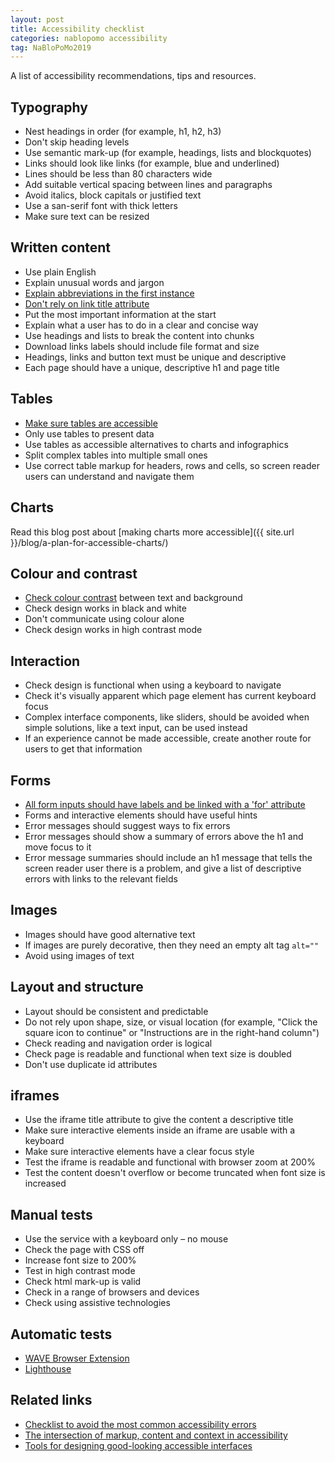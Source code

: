 ```yaml
---
layout: post
title: Accessibility checklist
categories: nablopomo accessibility
tag: NaBloPoMo2019
---
```


<p class="lede">A list of accessibility recommendations, tips and resources.</p>

## Typography

*   Nest headings in order (for example, h1, h2, h3)
*   Don't skip heading levels
*   Use semantic mark-up (for example, headings, lists and blockquotes)
*   Links should look like links (for example, blue and underlined)
*   Lines should be less than 80 characters wide
*   Add suitable vertical spacing between lines and paragraphs
*   Avoid italics, block capitals or justified text
*   Use a san-serif font with thick letters
*   Make sure text can be resized

## Written content

*   Use plain English
*   Explain unusual words and jargon
*   [Explain abbreviations in the first instance](https://developer.paciellogroup.com/blog/2019/03/short-note-the-abbreviation-appreciation-society/)
*   [Don't rely on link title attribute](https://developer.paciellogroup.com/blog/2010/11/using-the-html-title-attribute/)
*   Put the most important information at the start
*   Explain what a user has to do in a clear and concise way
*   Use headings and lists to break the content into chunks
*   Download links labels should include file format and size
*   Headings, links and button text must be unique and descriptive
*   Each page should have a unique, descriptive h1 and page title

## Tables

*   [Make sure tables are accessible](https://www.gov.uk/guidance/content-design/tables#how-to-make-tables-accessible)
*   Only use tables to present data
*   Use tables as accessible alternatives to charts and infographics
*   Split complex tables into multiple small ones
*   Use correct table markup for headers, rows and cells, so screen reader users can understand and navigate them

## Charts

Read this blog post about [making charts more accessible]({{ site.url }}/blog/a-plan-for-accessible-charts/)

## Colour and contrast

*   [Check colour contrast](http://webaim.org/resources/contrastchecker/) between text and background
*   Check design works in black and white
*   Don't communicate using colour alone
*   Check design works in high contrast mode

## Interaction

*   Check design is functional when using a keyboard to navigate
*   Check it's visually apparent which page element has current keyboard focus
*   Complex interface components, like sliders, should be avoided when simple solutions, like a text input, can be used instead
*   If an experience cannot be made accessible, create another route for users to get that information

## Forms

*   [All form inputs should have labels and be linked with a 'for' attribute](https://www.w3.org/WAI/tutorials/forms/labels/#associating-labels-explicitly)
*   Forms and interactive elements should have useful hints
*   Error messages should suggest ways to fix errors
*   Error messages should show a summary of errors above the h1 and move focus to it
*   Error message summaries should include an h1 message that tells the screen reader user there is a problem, and give a list of descriptive errors with links to the relevant fields

## Images

*   Images should have good alternative text
*   If images are purely decorative, then they need an empty alt tag `alt=""`
*   Avoid using images of text

## Layout and structure

*   Layout should be consistent and predictable
*   Do not rely upon shape, size, or visual location (for example, "Click the square icon to continue" or "Instructions are in the right-hand column")
*   Check reading and navigation order is logical
*   Check page is readable and functional when text size is doubled
*   Don't use duplicate id attributes

## iframes

*   Use the iframe title attribute to give the content a descriptive title
*   Make sure interactive elements inside an iframe are usable with a keyboard
*   Make sure interactive elements have a clear focus style
*   Test the iframe is readable and functional with browser zoom at 200%
*   Test the content doesn't overflow or become truncated when font size is increased

## Manual tests

*   Use the service with a keyboard only – no mouse
*   Check the page with CSS off
*   Increase font size to 200%
*   Test in high contrast mode
*   Check html mark-up is valid
*   Check in a range of browsers and devices
*   Check using assistive technologies

## Automatic tests

*   [WAVE Browser Extension](https://wave.webaim.org/extension/)
*   [Lighthouse](https://developers.google.com/web/tools/lighthouse)

## Related links

*   [Checklist to avoid the most common accessibility errors](https://www.brucelawson.co.uk/2019/checklist-to-avoid-the-most-common-accessibility-errors/)
*   [The intersection of markup, content and context in accessibility](https://www.24a11y.com/2019/the-intersection-of-markup-content-and-context-in-accessibility/)
*   [Tools for designing good-looking accessible interfaces](https://fossheim.io/writing/posts/accessible-design-tools/)